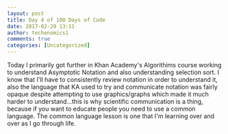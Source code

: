 ```yaml
---
layout: post
title: Day 4 of 100 Days of Code
date: 2017-02-20 13:11
author: techenomics1
comments: true
categories: [Uncategorized]
---
```

Today I primarily got further in Khan Academy's Algorithims course working to understand Asymptotic Notation and also understanding selection sort.  I know that I'll have to consistently review notation in order to understand it, also the language that KA used to try and communicate notation was fairly opaque despite attempting to use graphics/graphs which made it much harder to understand...this is why scientific communication is a thing, because if you want to educate people you need to use a common language.  The common language lesson is one that I'm learning over and over as I go through life.  